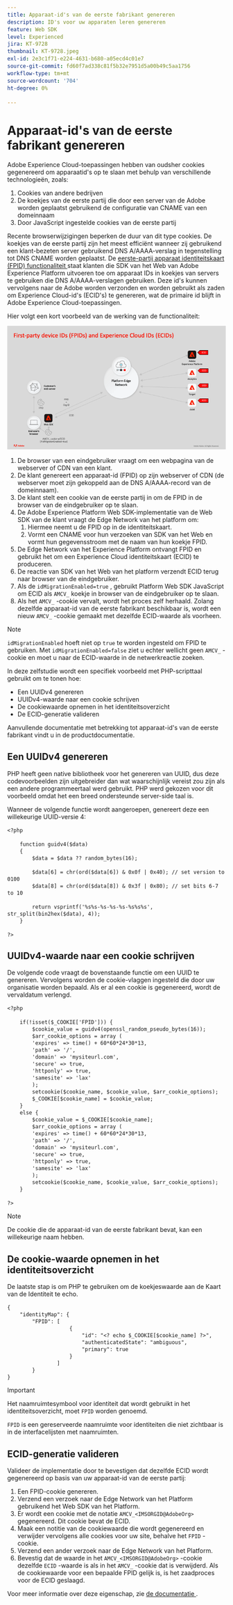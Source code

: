 ```yaml
---
title: Apparaat-id's van de eerste fabrikant genereren
description: ID's voor uw apparaten leren genereren
feature: Web SDK
level: Experienced
jira: KT-9728
thumbnail: KT-9728.jpeg
exl-id: 2e3c1f71-e224-4631-b680-a05ecd4c01e7
source-git-commit: fd60f7ad338c81f5b32e7951d5a00b49c5aa1756
workflow-type: tm+mt
source-wordcount: '704'
ht-degree: 0%

---
```


# Apparaat-id&#39;s van de eerste fabrikant genereren

Adobe Experience Cloud-toepassingen hebben van oudsher cookies gegenereerd om apparaatid&#39;s op te slaan met behulp van verschillende technologieën, zoals:

1. Cookies van andere bedrijven
1. De koekjes van de eerste partij die door een server van de Adobe worden geplaatst gebruikend de configuratie van CNAME van een domeinnaam
1. Door JavaScript ingestelde cookies van de eerste partij

Recente browserwijzigingen beperken de duur van dit type cookies. De koekjes van de eerste partij zijn het meest efficiënt wanneer zij gebruikend een klant-bezeten server gebruikend DNS A/AAAA-verslag in tegenstelling tot DNS CNAME worden geplaatst. De [&#x200B; eerste-partij apparaat identiteitskaart (FPID) functionaliteit &#x200B;](https://experienceleague.adobe.com/nl/docs/experience-platform/web-sdk/identity/first-party-device-ids) staat klanten die SDK van het Web van Adobe Experience Platform uitvoeren toe om apparaat IDs in koekjes van servers te gebruiken die DNS A/AAAA-verslagen gebruiken. Deze id&#39;s kunnen vervolgens naar de Adobe worden verzonden en worden gebruikt als zaden om Experience Cloud-id&#39;s (ECID&#39;s) te genereren, wat de primaire id blijft in Adobe Experience Cloud-toepassingen.

Hier volgt een kort voorbeeld van de werking van de functionaliteit:

![&#x200B; Eerste-partij apparaat IDs (FPIDs) en Experience Cloud IDs (ECIDs) &#x200B;](../assets/kt-9728.png)

1. De browser van een eindgebruiker vraagt om een webpagina van de webserver of CDN van een klant.
1. De klant genereert een apparaat-id (FPID) op zijn webserver of CDN (de webserver moet zijn gekoppeld aan de DNS A/AAAA-record van de domeinnaam).
1. De klant stelt een cookie van de eerste partij in om de FPID in de browser van de eindgebruiker op te slaan.
1. De Adobe Experience Platform Web SDK-implementatie van de Web SDK van de klant vraagt de Edge Network van het platform om:
   1. Hiermee neemt u de FPID op in de identiteitskaart.
   1. Vormt een CNAME voor hun verzoeken van SDK van het Web en vormt hun gegevensstroom met de naam van hun koekje FPID.
1. De Edge Network van het Experience Platform ontvangt FPID en gebruikt het om een Experience Cloud identiteitskaart (ECID) te produceren.
1. De reactie van SDK van het Web van het platform verzendt ECID terug naar browser van de eindgebruiker.
1. Als de `idMigrationEnabled=true` , gebruikt Platform Web SDK JavaScript om ECID als `AMCV_` koekje in browser van de eindgebruiker op te slaan.
1. Als het `AMCV_` -cookie vervalt, wordt het proces zelf herhaald. Zolang dezelfde apparaat-id van de eerste fabrikant beschikbaar is, wordt een nieuw `AMCV_` -cookie gemaakt met dezelfde ECID-waarde als voorheen.

>[!NOTE]
>
>`idMigrationEnabled` hoeft niet op `true` te worden ingesteld om FPID te gebruiken. Met `idMigrationEnabled=false` ziet u echter wellicht geen `AMCV_` -cookie en moet u naar de ECID-waarde in de netwerkreactie zoeken.


In deze zelfstudie wordt een specifiek voorbeeld met PHP-scripttaal gebruikt om te tonen hoe:

* Een UUIDv4 genereren
* UUIDv4-waarde naar een cookie schrijven
* De cookiewaarde opnemen in het identiteitsoverzicht
* De ECID-generatie valideren

Aanvullende documentatie met betrekking tot apparaat-id&#39;s van de eerste fabrikant vindt u in de productdocumentatie.

## Een UUIDv4 genereren

PHP heeft geen native bibliotheek voor het genereren van UUID, dus deze codevoorbeelden zijn uitgebreider dan wat waarschijnlijk vereist zou zijn als een andere programmeertaal werd gebruikt. PHP werd gekozen voor dit voorbeeld omdat het een breed ondersteunde server-side taal is.


Wanneer de volgende functie wordt aangeroepen, genereert deze een willekeurige UUID-versie 4:

```
<?php
    
    function guidv4($data)
    {
        $data = $data ?? random_bytes(16);

        $data[6] = chr(ord($data[6]) & 0x0f | 0x40); // set version to 0100
        $data[8] = chr(ord($data[8]) & 0x3f | 0x80); // set bits 6-7 to 10

        return vsprintf('%s%s-%s-%s-%s-%s%s%s', str_split(bin2hex($data), 4));
    }

?>
```

## UUIDv4-waarde naar een cookie schrijven

De volgende code vraagt de bovenstaande functie om een UUID te genereren. Vervolgens worden de cookie-vlaggen ingesteld die door uw organisatie worden bepaald. Als er al een cookie is gegenereerd, wordt de vervaldatum verlengd.

```
<?php

    if(!isset($_COOKIE['FPID'])) {
        $cookie_value = guidv4(openssl_random_pseudo_bytes(16));        
        $arr_cookie_options = array (
        'expires' => time() + 60*60*24*30*13,
        'path' => '/',
        'domain' => 'mysiteurl.com',
        'secure' => true,
        'httponly' => true,
        'samesite' => 'lax'
        );
        setcookie($cookie_name, $cookie_value, $arr_cookie_options);
        $_COOKIE[$cookie_name] = $cookie_value;
    }
    else {
        $cookie_value = $_COOKIE[$cookie_name];
        $arr_cookie_options = array (
        'expires' => time() + 60*60*24*30*13,
        'path' => '/',
        'domain' => 'mysiteurl.com',
        'secure' => true,
        'httponly' => true,
        'samesite' => 'lax'
        );
        setcookie($cookie_name, $cookie_value, $arr_cookie_options);
    }

?>
```

>[!NOTE]
>
>De cookie die de apparaat-id van de eerste fabrikant bevat, kan een willekeurige naam hebben.

## De cookie-waarde opnemen in het identiteitsoverzicht

De laatste stap is om PHP te gebruiken om de koekjeswaarde aan de Kaart van de Identiteit te echo.


```
{
    "identityMap": {
        "FPID": [
                    {
                        "id": "<? echo $_COOKIE[$cookie_name] ?>",
                        "authenticatedState": "ambiguous",
                        "primary": true
                    }
                ]
        }
}
```

>[!IMPORTANT]
>
>Het naamruimtesymbool voor identiteit dat wordt gebruikt in het identiteitsoverzicht, moet `FPID` worden genoemd.
>
> `FPID` is een gereserveerde naamruimte voor identiteiten die niet zichtbaar is in de interfacelijsten met naamruimten.


## ECID-generatie valideren

Valideer de implementatie door te bevestigen dat dezelfde ECID wordt gegenereerd op basis van uw apparaat-id van de eerste partij:

1. Een FPID-cookie genereren.
1. Verzend een verzoek naar de Edge Network van het Platform gebruikend het Web SDK van het Platform.
1. Er wordt een cookie met de notatie `AMCV_<IMSORGID@AdobeOrg>` gegenereerd. Dit cookie bevat de ECID.
1. Maak een notitie van de cookiewaarde die wordt gegenereerd en verwijder vervolgens alle cookies voor uw site, behalve het `FPID` -cookie.
1. Verzend een ander verzoek naar de Edge Network van het Platform.
1. Bevestig dat de waarde in het `AMCV_<IMSORGID@AdobeOrg>` -cookie dezelfde `ECID` -waarde is als in het `AMCV_` -cookie dat is verwijderd. Als de cookiewaarde voor een bepaalde FPID gelijk is, is het zaadproces voor de ECID geslaagd.

Voor meer informatie over deze eigenschap, zie [&#x200B; de documentatie &#x200B;](https://experienceleague.adobe.com/docs/experience-platform/edge/identity/first-party-device-ids.html?lang=nl-NL).

